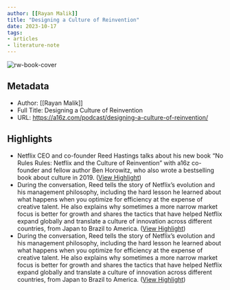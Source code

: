 ```yaml
---
author: [[Rayan Malik]]
title: "Designing a Culture of Reinvention"
date: 2023-10-17
tags: 
- articles
- literature-note
---
```

![rw-book-cover](https://a16z.com/wp-content/uploads/2021/02/cropped-favicon-512-1-32x32.png)

## Metadata
- Author: [[Rayan Malik]]
- Full Title: Designing a Culture of Reinvention
- URL: https://a16z.com/podcast/designing-a-culture-of-reinvention/

## Highlights
- Netflix CEO and co-founder Reed Hastings talks about his new book “No Rules Rules: Netflix and the Culture of Reinvention” with a16z co-founder and fellow author Ben Horowitz, who also wrote a bestselling book about culture in 2019. ([View Highlight](https://read.readwise.io/read/01hcx0ckhysyhvebh2pzdakfrc))
- During the conversation, Reed tells the story of Netflix’s evolution and his management philosophy, including the hard lesson he learned about what happens when you optimize for efficiency at the expense of creative talent. He also explains why sometimes a more narrow market focus is better for growth and shares the tactics that have helped Netflix expand globally and translate a culture of innovation across different countries, from Japan to Brazil to America. ([View Highlight](https://read.readwise.io/read/01hcx0cvf774zkvn3gjkbvfesj))
- During the conversation, Reed tells the story of Netflix’s evolution and his management philosophy, including the hard lesson he learned about what happens when you optimize for efficiency at the expense of creative talent. He also explains why sometimes a more narrow market focus is better for growth and shares the tactics that have helped Netflix expand globally and translate a culture of innovation across different countries, from Japan to Brazil to America. ([View Highlight](https://read.readwise.io/read/01hcx0cvjakdt763acgvksqqq2))
